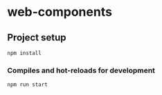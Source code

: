 # web-components

## Project setup

```
npm install
```

### Compiles and hot-reloads for development

```
npm run start
```
